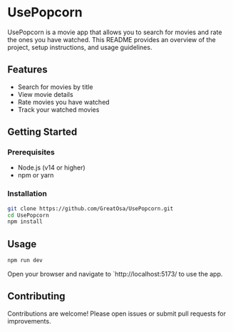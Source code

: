 # UsePopcorn

UsePopcorn is a movie app that allows you to search for movies and rate the ones you have watched. This README provides an overview of the project, setup instructions, and usage guidelines.

## Features

- Search for movies by title
- View movie details
- Rate movies you have watched
- Track your watched movies

## Getting Started

### Prerequisites

- Node.js (v14 or higher)
- npm or yarn

### Installation

```bash
git clone https://github.com/GreatOsa/UsePopcorn.git
cd UsePopcorn
npm install
```

## Usage

```bash
npm run dev
```

Open your browser and navigate to `http://localhost:5173/ to use the app.

## Contributing

Contributions are welcome! Please open issues or submit pull requests for improvements.

